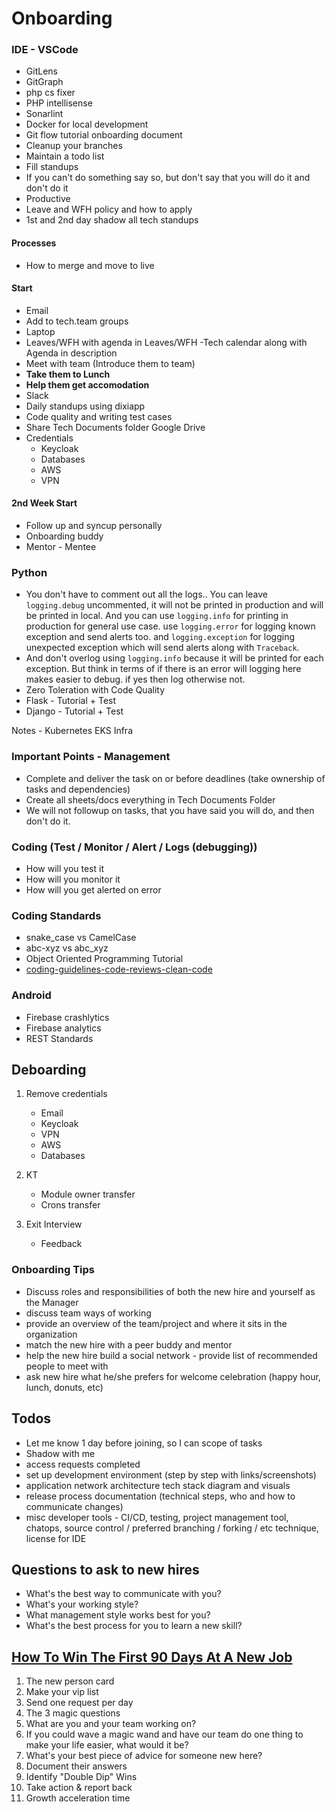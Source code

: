 # Onboarding

### IDE - VSCode

- GitLens
- GitGraph
- php cs fixer
- PHP intellisense
- Sonarlint
- Docker for local development
- Git flow tutorial onboarding document
- Cleanup your branches
- Maintain a todo list
- Fill standups
- If you can't do something say so, but don't say that you will do it and don't do it
- Productive
- Leave and WFH policy and how to apply
- 1st and 2nd day shadow all tech standups

#### Processes

- How to merge and move to live

#### Start

- Email
- Add to tech.team groups
- Laptop
- Leaves/WFH with agenda in Leaves/WFH -Tech calendar along with Agenda in description
- Meet with team (Introduce them to team)
- **Take them to Lunch**
- **Help them get accomodation**
- Slack
- Daily standups using dixiapp
- Code quality and writing test cases
- Share Tech Documents folder Google Drive
- Credentials
  - Keycloak
  - Databases
  - AWS
  - VPN

#### 2nd Week Start

- Follow up and syncup personally
- Onboarding buddy
- Mentor - Mentee

### Python

- You don't have to comment out all the logs.. You can leave `logging.debug` uncommented, it will not be printed in production and will be printed in local. And you can use `logging.info` for printing in production for general use case. use `logging.error` for logging known exception and send alerts too. and `logging.exception` for logging unexpected exception which will send alerts along with `Traceback`.
- And don't overlog using `logging.info` because it will be printed for each exception. But think in terms of if there is an error will logging here makes easier to debug. if yes then log otherwise not.
- Zero Toleration with Code Quality
- Flask - Tutorial + Test
- Django - Tutorial + Test

Notes - Kubernetes EKS Infra

### Important Points - Management

- Complete and deliver the task on or before deadlines (take ownership of tasks and dependencies)
- Create all sheets/docs everything in Tech Documents Folder
- We will not followup on tasks, that you have said you will do, and then don't do it.

### Coding (Test / Monitor / Alert / Logs (debugging))

- How will you test it
- How will you monitor it
- How will you get alerted on error

### Coding Standards

- snake_case vs CamelCase
- abc-xyz vs abc_xyz
- Object Oriented Programming Tutorial
- [coding-guidelines-code-reviews-clean-code](computer-science/software-engineering/coding-guidelines-code-reviews-clean-code.md)

### Android

- Firebase crashlytics
- Firebase analytics
- REST Standards

## Deboarding

1. Remove credentials

    - Email
    - Keycloak
    - VPN
    - AWS
    - Databases

2. KT

    - Module owner transfer
    - Crons transfer

3. Exit Interview

    - Feedback

### Onboarding Tips

- Discuss roles and responsibilities of both the new hire and yourself as the Manager
- discuss team ways of working
- provide an overview of the team/project and where it sits in the organization
- match the new hire with a peer buddy and mentor
- help the new hire build a social network - provide list of recommended people to meet with
- ask new hire what he/she prefers for welcome celebration (happy hour, lunch, donuts, etc)

## Todos

- Let me know 1 day before joining, so I can scope of tasks
- Shadow with me
- access requests completed
- set up development environment (step by step with links/screenshots)
- application network architecture tech stack diagram and visuals
- release process documentation (technical steps, who and how to communicate changes)
- misc developer tools - CI/CD, testing, project management tool, chatops, source control / preferred branching / forking / etc technique, license for IDE

## Questions to ask to new hires

- What's the best way to communicate with you?
- What's your working style?
- What management style works best for you?
- What's the best process for you to learn a new skill?

## [How To Win The First 90 Days At A New Job](https://www.linkedin.com/posts/abelcak_how-to-win-the-first-90-days-at-a-new-job-activity-7057701490240450560-wlgm/)

1. The new person card
2. Make your vip list
3. Send one request per day
4. The 3 magic questions
 1. What are you and your team working on?
 2. If you could wave a magic wand and have our team do one thing to make your life easier, what would it be?
 3. What's your best piece of advice for someone new here?
5. Document their answers
6. Identify "Double Dip" Wins
7. Take action & report back
8. Growth acceleration time
